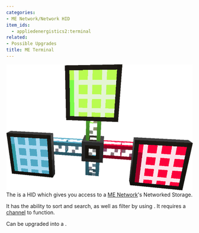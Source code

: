 ```yaml
---
categories:
- ME Network/Network HID
item_ids:
  - appliedenergistics2:terminal
related:
- Possible Upgrades
title: ME Terminal
---
```


![A picture of 3 terminals.](../../../../public/assets/large/terminal.png)The <ItemLink
id="appliedenergistics2:terminal"/> is a HID which gives you access
to a [ME Network](../../me-network.md)'s Networked Storage.



It has the ability to sort and search, as well as filter by using <ItemLink
id="appliedenergistics2:view_cell"/>. It requires a
[channel](../../channels.md) to function.



Can be upgraded into a <ItemLink
id="appliedenergistics2:crafting_terminal"/>.

<RecipeFor id="appliedenergistics2:terminal"/>
